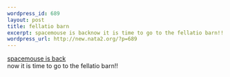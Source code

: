 ```yaml
--- 
wordpress_id: 689
layout: post
title: fellatio barn
excerpt: spacemouse is backnow it is time to go to the fellatio barn!!
wordpress_url: http://new.nata2.org/?p=689
---
```

<a href="http://dopeman.org/spacemoose/">spacemouse is back</a><br/>now it is time to go to the fellatio barn!!
